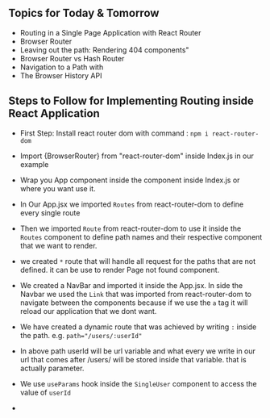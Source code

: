 ## Topics for Today & Tomorrow

<!-- - 3rd party component libraries
- Display component libraries: reactstrap -->

<!-- - Container components (manage state) vs. Display components (render dom) -->

- Routing in a Single Page Application with React Router
- Browser Router
- Leaving out the path: Rendering 404 components"
- Browser Router vs Hash Router
- Navigation to a Path with <Link>
- The Browser History API 


## Steps to Follow for Implementing Routing inside React Application

- First Step: Install react router dom with command : `npm i react-router-dom`

- Import {BrowserRouter} from "react-router-dom" inside Index.js in our example

- Wrap you App component inside the <BrowserRouter> <App/> <BrowserRouter> component inside Index.js or where you want use it.

- In Our App.jsx we imported `Routes` from react-router-dom to define every single route
- Then we imported `Route` from react-router-dom to use it inside the `Routes` component to define path names and their respective component that we want to render.

- we created `*` route that will handle all request for the paths that are not defined. it can be use to render Page not found component.

- We created a NavBar and imported it inside the App.jsx. In side the Navbar we used the `Link` that was imported from react-router-dom to navigate between the components because if we use the `a` tag it will reload our application that we dont want.

- We have created a dynamic route that was achieved by writing `:` inside the path. e.g. `path="/users/:userId"`

- In above path userId will be url variable and what every we write in our url that comes after /users/ will be stored inside that variable.
that is actually parameter.

- We use `useParams` hook inside the `SingleUser` component to access the value of `userId`



-